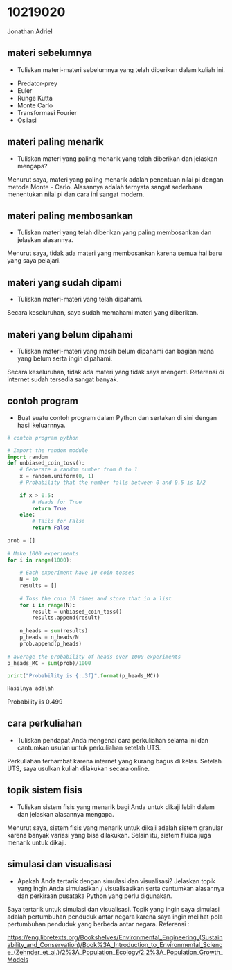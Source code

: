 # 10219020
Jonathan Adriel


## materi sebelumnya
+ Tuliskan materi-materi sebelumnya yang telah diberikan dalam kuliah ini.
- Predator-prey
- Euler 
- Runge Kutta 
- Monte Carlo 
- Transformasi Fourier 
- Osilasi


## materi paling menarik
+ Tuliskan materi yang paling menarik yang telah diberikan dan jelaskan mengapa? 

Menurut saya, materi yang paling menarik adalah penentuan nilai pi dengan metode Monte - Carlo. Alasannya adalah ternyata sangat sederhana menentukan nilai pi dan cara ini sangat modern. 


## materi paling membosankan
+ Tuliskan materi yang telah diberikan yang paling membosankan dan jelaskan alasannya.

Menurut saya, tidak ada materi yang membosankan karena semua hal baru yang saya pelajari. 


## materi yang sudah dipami
+ Tuliskan materi-materi yang telah dipahami.

Secara keseluruhan, saya sudah memahami materi yang diberikan. 

## materi yang belum dipahami
+ Tuliskan materi-materi yang masih belum dipahami dan bagian mana yang belum serta ingin dipahami.

Secara keseluruhan, tidak ada materi yang tidak saya mengerti. Referensi di internet sudah tersedia sangat banyak. 

## contoh program
+ Buat suatu contoh program dalam Python dan sertakan di sini dengan hasil keluarnnya.

```python
# contoh program python

# Import the random module
import random
def unbiased_coin_toss():
    # Generate a random number from 0 to 1
    x = random.uniform(0, 1)
    # Probability that the number falls between 0 and 0.5 is 1/2
     
    if x > 0.5:
        # Heads for True
        return True
    else:
        # Tails for False
        return False
        
prob = []
 
# Make 1000 experiments
for i in range(1000):
     
    # Each experiment have 10 coin tosses
    N = 10
    results = []
 
    # Toss the coin 10 times and store that in a list
    for i in range(N):
        result = unbiased_coin_toss()
        results.append(result)
 
    n_heads = sum(results)
    p_heads = n_heads/N
    prob.append(p_heads)
 
# average the probability of heads over 1000 experiments
p_heads_MC = sum(prob)/1000
 
print("Probability is {:.3f}".format(p_heads_MC))

Hasilnya adalah

```
Probability is 0.499



## cara perkuliahan
+ Tuliskan pendapat Anda mengenai cara perkuliahan selama ini dan cantumkan usulan untuk perkuliahan setelah UTS.

Perkuliahan terhambat karena internet yang kurang bagus di kelas. Setelah UTS, saya usulkan kuliah dilakukan secara online. 

## topik sistem fisis
+ Tuliskan sistem fisis yang menarik bagi Anda untuk dikaji lebih dalam dan jelaskan alasannya mengapa.

Menurut saya, sistem fisis yang menarik untuk dikaji adalah sistem granular karena banyak variasi yang bisa dilakukan. Selain itu, sistem fluida juga menarik untuk dikaji. 

## simulasi dan visualisasi
+ Apakah Anda tertarik dengan simulasi dan visualisasi? Jelaskan topik yang ingin Anda simulasikan / visualisasikan serta cantumkan alasannya dan perkiraan pusataka Python yang perlu digunakan.

Saya tertarik untuk simulasi dan visualisasi. Topik yang ingin saya simulasi adalah pertumbuhan penduduk antar negara karena saya ingin melihat pola pertumbuhan penduduk yang berbeda antar negara. Referensi : 

https://eng.libretexts.org/Bookshelves/Environmental_Engineering_(Sustainability_and_Conservation)/Book%3A_Introduction_to_Environmental_Science_(Zehnder_et_al.)/2%3A_Population_Ecology/2.2%3A_Population_Growth_Models
